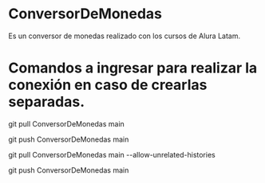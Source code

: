 # ConversorDeMonedas
Es un conversor de monedas realizado con los cursos de Alura Latam.


# Comandos a ingresar para realizar la conexión en caso de crearlas separadas.

git pull ConversorDeMonedas main

git push ConversorDeMonedas main

git pull ConversorDeMonedas main --allow-unrelated-histories

git push ConversorDeMonedas main
